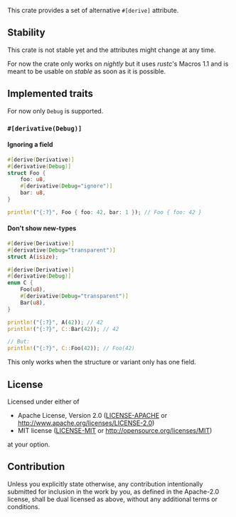 This crate provides a set of alternative `#[derive]` attribute.

## Stability

This crate is not stable yet and the attributes might change at any time.

For now the crate only works on *nightly* but it uses *rustc*'s Macros 1.1 and
is meant to be usable on *stable* as soon as it is possible.

## Implemented traits

For now only `Debug` is supported.

### `#[derivative(Debug)]`

#### Ignoring a field

```rust
#[derive(Derivative)]
#[derivative(Debug)]
struct Foo {
    foo: u8,
    #[derivative(Debug="ignore")]
    bar: u8,
}

println!("{:?}", Foo { foo: 42, bar: 1 }); // Foo { foo: 42 }
```

#### Don't show new-types

```rust
#[derive(Derivative)]
#[derivative(Debug="transparent")]
struct A(isize);

#[derive(Derivative)]
#[derivative(Debug)]
enum C {
    Foo(u8),
    #[derivative(Debug="transparent")]
    Bar(u8),
}

println!("{:?}", A(42)); // 42
println!("{:?}", C::Bar(42)); // 42

// But:
println!("{:?}", C::Foo(42)); // Foo(42)
```

This only works when the structure or variant only has one field.

## License

Licensed under either of
 * Apache License, Version 2.0 ([LICENSE-APACHE](LICENSE-APACHE) or
   <http://www.apache.org/licenses/LICENSE-2.0>)
 * MIT license ([LICENSE-MIT](LICENSE-MIT) or <http://opensource.org/licenses/MIT>)

at your option.

## Contribution

Unless you explicitly state otherwise, any contribution intentionally submitted
for inclusion in the work by you, as defined in the Apache-2.0 license, shall
be dual licensed as above, without any additional terms or conditions.
